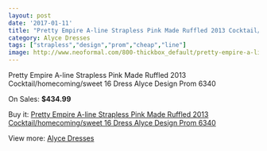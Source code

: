 ```yaml
---
layout: post
date: '2017-01-11'
title: "Pretty Empire A-line Strapless Pink Made Ruffled 2013 Cocktail/homecoming/sweet 16 Dress Alyce Design Prom 6340"
category: Alyce Dresses
tags: ["strapless","design","prom","cheap","line"]
image: http://www.neoformal.com/800-thickbox_default/pretty-empire-a-line-strapless-pink-made-ruffled-2013-cocktail-homecoming-sweet-16-dress-alyce-design-prom-6340.jpg
---
```

Pretty Empire A-line Strapless Pink Made Ruffled 2013 Cocktail/homecoming/sweet 16 Dress Alyce Design Prom 6340

On Sales: **$434.99**
<a href="https://www.neoformal.com/en/alyce-dresses/287-pretty-empire-a-line-strapless-pink-made-ruffled-2013-cocktail-homecoming-sweet-16-dress-alyce-design-prom-6340.html"><amp-img layout="responsive" width="600" height="600" src="//www.neoformal.com/800-thickbox_default/pretty-empire-a-line-strapless-pink-made-ruffled-2013-cocktail-homecoming-sweet-16-dress-alyce-design-prom-6340.jpg" alt="Pretty Empire A-line Strapless Pink Made Ruffled 2013 Cocktail/homecoming/sweet 16 Dress Alyce Design Prom 6340 0" /></a>
<a href="https://www.neoformal.com/en/alyce-dresses/287-pretty-empire-a-line-strapless-pink-made-ruffled-2013-cocktail-homecoming-sweet-16-dress-alyce-design-prom-6340.html"><amp-img layout="responsive" width="600" height="600" src="//www.neoformal.com/803-thickbox_default/pretty-empire-a-line-strapless-pink-made-ruffled-2013-cocktail-homecoming-sweet-16-dress-alyce-design-prom-6340.jpg" alt="Pretty Empire A-line Strapless Pink Made Ruffled 2013 Cocktail/homecoming/sweet 16 Dress Alyce Design Prom 6340 1" /></a>
<a href="https://www.neoformal.com/en/alyce-dresses/287-pretty-empire-a-line-strapless-pink-made-ruffled-2013-cocktail-homecoming-sweet-16-dress-alyce-design-prom-6340.html"><amp-img layout="responsive" width="600" height="600" src="//www.neoformal.com/802-thickbox_default/pretty-empire-a-line-strapless-pink-made-ruffled-2013-cocktail-homecoming-sweet-16-dress-alyce-design-prom-6340.jpg" alt="Pretty Empire A-line Strapless Pink Made Ruffled 2013 Cocktail/homecoming/sweet 16 Dress Alyce Design Prom 6340 2" /></a>
<a href="https://www.neoformal.com/en/alyce-dresses/287-pretty-empire-a-line-strapless-pink-made-ruffled-2013-cocktail-homecoming-sweet-16-dress-alyce-design-prom-6340.html"><amp-img layout="responsive" width="600" height="600" src="//www.neoformal.com/801-thickbox_default/pretty-empire-a-line-strapless-pink-made-ruffled-2013-cocktail-homecoming-sweet-16-dress-alyce-design-prom-6340.jpg" alt="Pretty Empire A-line Strapless Pink Made Ruffled 2013 Cocktail/homecoming/sweet 16 Dress Alyce Design Prom 6340 3" /></a>

Buy it: [Pretty Empire A-line Strapless Pink Made Ruffled 2013 Cocktail/homecoming/sweet 16 Dress Alyce Design Prom 6340](https://www.neoformal.com/en/alyce-dresses/287-pretty-empire-a-line-strapless-pink-made-ruffled-2013-cocktail-homecoming-sweet-16-dress-alyce-design-prom-6340.html "Pretty Empire A-line Strapless Pink Made Ruffled 2013 Cocktail/homecoming/sweet 16 Dress Alyce Design Prom 6340")

View more: [Alyce Dresses](https://www.neoformal.com/en/3-alyce-dresses "Alyce Dresses")